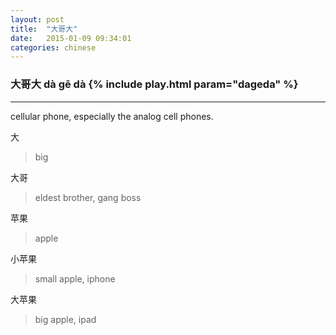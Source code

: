 ```yaml
---
layout: post
title:  "大哥大"
date:   2015-01-09 09:34:01
categories: chinese
---
```

### 大哥大  dà ɡē dà {% include play.html param="dageda" %}

-----------
cellular phone, especially the analog cell phones.

大

> big

大哥

> eldest brother, gang boss

苹果

> apple

小苹果

> small apple, iphone

大苹果

> big apple, ipad
